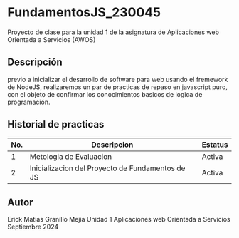 # FundamentosJS_230045
Proyecto de clase para la unidad 1 de la asignatura de Aplicaciones web Orientada a Servicios (AWOS)

## Descripción

previo a inicializar el desarrollo de software para web usando el fremework de NodeJS, realizaremos un  par de practicas de repaso en javascript puro, con el objeto de confirmar los conocimientos basicos de logica de programación.

## Historial de practicas

|No.|Descripcion|Estatus|
|--|--|--|
|1|Metologia de Evaluacion|Activa|
|2|Inicializacion del Proyecto de Fundamentos de JS|Activa|


## Autor 
Erick Matias Granillo Mejia 
Unidad 1
Aplicaciones web Orientada a Servicios
Septiembre 2024